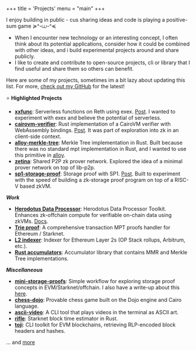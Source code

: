 +++
title = 'Projects'
menu = "main"
+++

I enjoy building in public - cus sharing ideas and code is playing a positive-sum game ≽^-⩊-^≼

- When I encounter new technology or an interesting concept, I often think about its potential applications, consider how it could be combined with other ideas, and i build experimental projects around and share publicly.
- I like to create and contribute to open-source projects, cli or library that I find useful and share them so others can benefit.

Here are some of my projects, sometimes im a bit lazy about updating this list. For more, [check out my GitHub](https://github.com/rkdud007) for the latest!

⭐️ **Highlighted Projects**

- [**xxfunc**](https://github.com/rkdud007/xxfunc): Serverless functions on Reth using exex. [Post](https://x.com/piapark_eth/status/1825051859985330598). I wanted to experiment with exex and believe the potential of serverless.
- [**cairovm-verifier**](https://github.com/iosis-tech/cairovm-verifier): Rust implementation of a CairoVM verifier with WebAssembly bindings. [Post](https://x.com/piapark_eth/status/1814387878660571496). It was part of exploration into zk in an client-side context.
- [**alloy-merkle-tree**](https://github.com/rkdud007/alloy-merkle-tree): Merkle Tree implementation in Rust. Built because there was no standard mpt implementation in Rust, and I wanted to use this primitive in [alloy](https://github.com/alloy-rs).
- [**zetina**](https://github.com/iosis-tech/zetina): Shared P2P zk prover network. Explored the idea of a minimal prover network on top of lib-p2p.
- [**sp1-storage-proof**](https://github.com/rkdud007/sp1-storage-proof): Storage proof with SP1. [Post](https://x.com/jtguibas/status/1758227197654114791). Built to experiment with the speed of building a zk-storage proof program on top of a RISC-V based zkVM.

**_Work_**

- [**Herodotus Data Processor**](https://github.com/HerodotusDev/hdp): Herodotus Data Processor Toolkit. Enhances zk-offchain compute for verifiable on-chain data using zkVMs. [Docs](https://docs.herodotus.dev/herodotus-docs/developers/data-processor).
- [**Trie proof**](https://github.com/HerodotusDev/trie-proofs): A comprehensive transaction MPT proofs handler for Ethereum / Starknet.
- [**L2 indexer**](https://github.com/HerodotusDev/L2-indexer): Indexer for Ethereum Layer 2s (OP Stack rollups, Arbitrum, etc.).
- [**Rust accumulators**](https://github.com/HerodotusDev/rust-accumulators): Accumulator library that contains MMR and Merkle Tree implementations.

**_Miscellaneous_**

- [**mini-storage-proofs**](https://github.com/rkdud007/mini-storage-proofs): Simple workflow for exploring storage proof concepts in EVM/Starknet/offchain. I also have a write-up about this [here](https://www.piapark.me/mini-storage-proofs).
- [**chess-dojo**](https://github.com/rkdud007/chess-dojo): Provable chess game built on the Dojo engine and Cairo language.
- [**ascii-video**](https://github.com/rkdud007/ascii-video): A CLI tool that plays videos in the terminal as ASCII art.
- [**rifle**](https://github.com/rkdud007/rifle): Starknet block time estimator in Rust.
- [**toji**](https://github.com/rkdud007/toji): CLI toolkit for EVM blockchains, retrieving RLP-encoded block headers and hashes.

... and [more](https://github.com/rkdud007)
